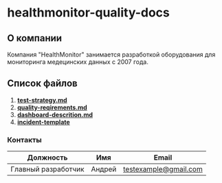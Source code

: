 # healthmonitor-quality-docs

## О компании

Компания "HealthMonitor" занимается разработкой оборудования для мониторинга медецинских данных с 2007 года.


## Список файлов
1. [**test-strategy.md**](/workspaces/healthmonitor-quality-docs/docs/testing/test-strategy.md)
2. [**quality-reqirements.md**](/workspaces/healthmonitor-quality-docs/docs/requirements/quality-requirements.md)
3. [**dashboard-descrition.md**](monitoring/dashboard-description.md)
4. [**incident-template**](incidents/incident-template.md)


### Контакты

| Должность | Имя | Email |
|-----------|-----|-------|
|Главный разработчик | Андрей | testexample@gmail.com |